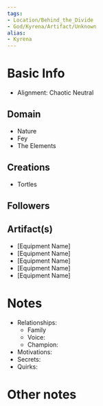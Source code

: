 ```yaml
---
tags:
- Location/Behind_the_Divide
- God/Kyrena/Artifact/Unknown
alias:
- Kyrena
---
```


# Basic Info
- Alignment: Chaotic Neutral


## Domain
- Nature
- Fey
- The Elements

## Creations
- Tortles

## Followers


## Artifact(s)
- [Equipment Name]
- [Equipment Name]
- [Equipment Name]
- [Equipment Name]
- [Equipment Name]

# Notes
- Relationships: 
	- Family
	- Voice: 
	- Champion: 
- Motivations: 
- Secrets: 
- Quirks: 

# Other notes


